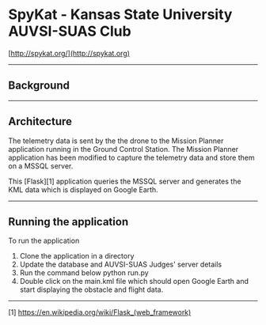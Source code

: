 # SpyKat - Kansas State University AUVSI-SUAS Club
[http://spykat.org/](http://spykat.org)

---
## Background

***
## Architecture
The telemetry data is sent by the the drone to the Mission Planner application running in the Ground Control Station. The Mission Planner application has been modified to capture the telemetry data and store them on a MSSQL server.

This [Flask][1] application queries the MSSQL server and generates the KML data which is displayed on Google Earth.

***
## Running the application

To run the application
1. Clone the application in a directory
2. Update the database and AUVSI-SUAS Judges' server details
3. Run the command below
   python run.py
4. Double click on the main.kml file which should open Google Earth and start displaying the obstacle and flight data.

___
[1] https://en.wikipedia.org/wiki/Flask_(web_framework)
